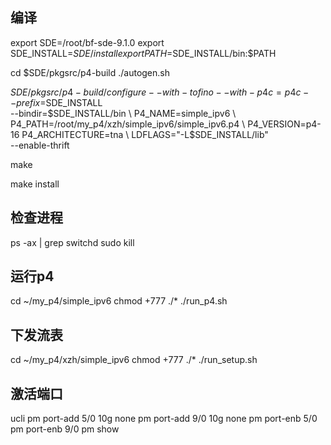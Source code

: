 
## 编译

export SDE=/root/bf-sde-9.1.0
export SDE_INSTALL=$SDE/install
export PATH=$SDE_INSTALL/bin:$PATH


cd $SDE/pkgsrc/p4-build
./autogen.sh

$SDE/pkgsrc/p4-build/configure --with-tofino --with-p4c=p4c --prefix=$SDE_INSTALL \
--bindir=$SDE_INSTALL/bin \
P4_NAME=simple_ipv6 \
P4_PATH=/root/my_p4/xzh/simple_ipv6/simple_ipv6.p4 \
P4_VERSION=p4-16 P4_ARCHITECTURE=tna \
LDFLAGS="-L$SDE_INSTALL/lib" \
--enable-thrift

make

make install

## 检查进程

ps -ax | grep switchd
sudo kill <proces id>

## 运行p4

cd ~/my_p4/simple_ipv6
chmod +777 ./*
./run_p4.sh

## 下发流表

cd ~/my_p4/xzh/simple_ipv6
chmod +777 ./*
./run_setup.sh

## 激活端口

ucli
pm port-add 5/0 10g none
pm port-add 9/0 10g none
pm port-enb 5/0
pm port-enb 9/0
pm show
